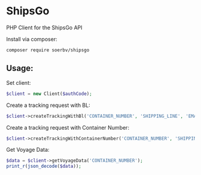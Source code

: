 # ShipsGo
PHP Client for the ShipsGo API

Install via composer:
````
composer require soerbv/shipsgo
````

## Usage:

Set client:
````php
$client = new Client($authCode);
````

Create a tracking request with BL:
````php
$client->createTrackingWithBl('CONTAINER_NUMBER', 'SHIPPING_LINE', 'EMAIL_ADDRESS', 'REFERENCE_NO', 'BL_CONTAINERS_REF');
````

Create a tracking request with Container Number:
````php
$client->createTrackingWithContainerNumber('CONTAINER_NUMBER', 'SHIPPING_LINE', 'EMAIL_ADDRESS', 'REFERENCE_NO');
````

Get Voyage Data:
````php
$data = $client->getVoyageData('CONTAINER_NUMBER');
print_r(json_decode($data));
````
